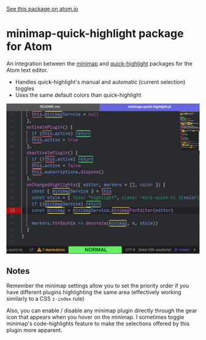 [See this package on atom.io](https://atom.io/packages/minimap-quick-highlight)

# minimap-quick-highlight package for Atom

An integration between the [minimap](https://atom.io/packages/minimap) and [quick-highlight](https://atom.io/packages/quick-highlight) packages for the Atom text editor.


* Handles quick-highlight's manual and automatic (current selection) toggles
* Uses the same default colors than quick-highlight

![gif](https://raw.githubusercontent.com/gouegd/atom-minimap-quick-highlight/master/sample.png)

## Notes

Remember the minimap settings allow you to set the priority order if you have different plugins highlighting the same area (effectively working similarly to a CSS `z-index` rule)

Also, you can enable / disable any minimap plugin directly through the gear icon that appears when you hover on the minimap. I sometimes toggle minimap's code-highlights feature to make the selections offered by this plugin more apparent.

